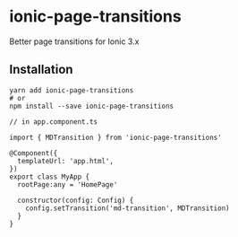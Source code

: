 # ionic-page-transitions
Better page transitions for Ionic 3.x

## Installation

```
yarn add ionic-page-transitions
# or
npm install --save ionic-page-transitions
```


```
// in app.component.ts

import { MDTransition } from 'ionic-page-transitions'

@Component({
  templateUrl: 'app.html',
})
export class MyApp {
  rootPage:any = 'HomePage'

  constructor(config: Config) {
    config.setTransition('md-transition', MDTransition)
  }
}
